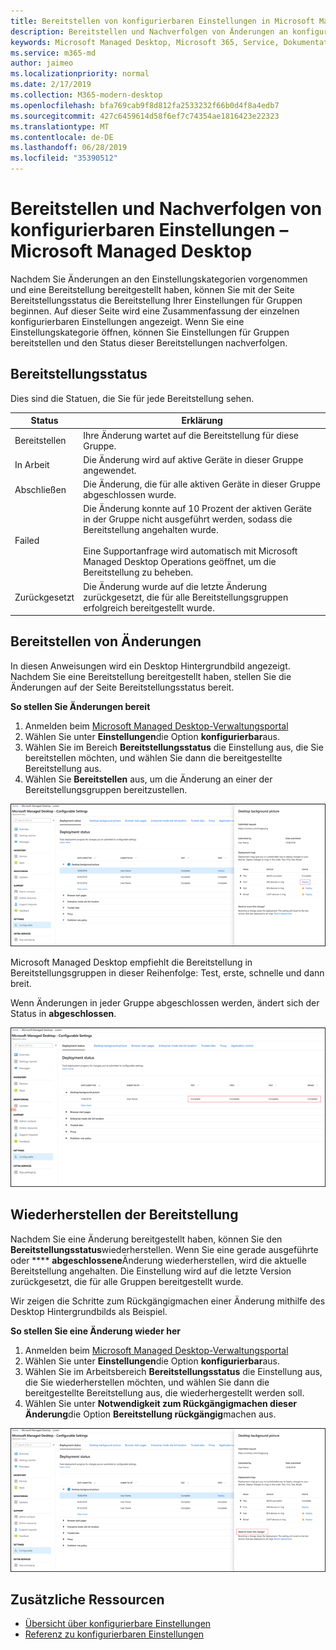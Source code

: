 ```yaml
---
title: Bereitstellen von konfigurierbaren Einstellungen in Microsoft Managed Desktop
description: Bereitstellen und Nachverfolgen von Änderungen an konfigurierbaren Einstellungen in Microsoft Managed Desktop.
keywords: Microsoft Managed Desktop, Microsoft 365, Service, Dokumentation, Deploy, Staging-Bereitstellung, konfigurierbare Einstellungen
ms.service: m365-md
author: jaimeo
ms.localizationpriority: normal
ms.date: 2/17/2019
ms.collection: M365-modern-desktop
ms.openlocfilehash: bfa769cab9f8d812fa2533232f66b0d4f8a4edb7
ms.sourcegitcommit: 427c6459614d58f6ef7c74354ae1816423e22323
ms.translationtype: MT
ms.contentlocale: de-DE
ms.lasthandoff: 06/28/2019
ms.locfileid: "35390512"
---
```

# <a name="deploy-and-track-configurable-settings---microsoft-managed-desktop"></a>Bereitstellen und Nachverfolgen von konfigurierbaren Einstellungen – Microsoft Managed Desktop

Nachdem Sie Änderungen an den Einstellungskategorien vorgenommen und eine Bereitstellung bereitgestellt haben, können Sie mit der Seite Bereitstellungsstatus die Bereitstellung Ihrer Einstellungen für Gruppen beginnen. Auf dieser Seite wird eine Zusammenfassung der einzelnen konfigurierbaren Einstellungen angezeigt. Wenn Sie eine Einstellungskategorie öffnen, können Sie Einstellungen für Gruppen bereitstellen und den Status dieser Bereitstellungen nachverfolgen.

## <a name="deployment-statuses"></a>Bereitstellungsstatus 

Dies sind die Statuen, die Sie für jede Bereitstellung sehen.

Status  | Erklärung 
--- | --- 
Bereitstellen | Ihre Änderung wartet auf die Bereitstellung für diese Gruppe.
In Arbeit | Die Änderung wird auf aktive Geräte in dieser Gruppe angewendet. 
Abschließen | Die Änderung, die für alle aktiven Geräte in dieser Gruppe abgeschlossen wurde. 
Failed | Die Änderung konnte auf 10 Prozent der aktiven Geräte in der Gruppe nicht ausgeführt werden, sodass die Bereitstellung angehalten wurde.<br><br> Eine Supportanfrage wird automatisch mit Microsoft Managed Desktop Operations geöffnet, um die Bereitstellung zu beheben. 
Zurückgesetzt | Die Änderung wurde auf die letzte Änderung zurückgesetzt, die für alle Bereitstellungsgruppen erfolgreich bereitgestellt wurde.

## <a name="deploy-changes"></a>Bereitstellen von Änderungen

In diesen Anweisungen wird ein Desktop Hintergrundbild angezeigt. Nachdem Sie eine Bereitstellung bereitgestellt haben, stellen Sie die Änderungen auf der Seite Bereitstellungsstatus bereit. 

**So stellen Sie Änderungen bereit**

1. Anmelden beim [Microsoft Managed Desktop-Verwaltungsportal](http://aka.ms/mwaasportal)
2. Wählen Sie unter **Einstellungen**die Option **konfigurierbar**aus.
3. Wählen Sie im Bereich **Bereitstellungsstatus** die Einstellung aus, die Sie bereitstellen möchten, und wählen Sie dann die bereitgestellte Bereitstellung aus.
4. Wählen Sie **Bereitstellen** aus, um die Änderung an einer der Bereitstellungsgruppen bereitzustellen.

![Bereitstellungsstatus für konfigurierbare Einstellungen (Übersicht)](images/deploy-cs-overview.png)

Microsoft Managed Desktop empfiehlt die Bereitstellung in Bereitstellungsgruppen in dieser Reihenfolge: Test, erste, schnelle und dann breit. 

Wenn Änderungen in jeder Gruppe abgeschlossen werden, ändert sich der Status in **abgeschlossen**.

![Bereitstellung der konfigurierbaren Einstellungen abgeschlossen](images/config-setting-complete.png)

## <a name="revert-deployment"></a>Wiederherstellen der Bereitstellung

Nachdem Sie eine Änderung bereitgestellt haben, können Sie den **Bereitstellungsstatus**wiederherstellen. Wenn Sie eine gerade ausgeführte oder **** **abgeschlossene**Änderung wiederherstellen, wird die aktuelle Bereitstellung angehalten. Die Einstellung wird auf die letzte Version zurückgesetzt, die für alle Gruppen bereitgestellt wurde. 

Wir zeigen die Schritte zum Rückgängigmachen einer Änderung mithilfe des Desktop Hintergrundbilds als Beispiel. 

**So stellen Sie eine Änderung wieder her**
1. Anmelden beim [Microsoft Managed Desktop-Verwaltungsportal](http://aka.ms/mwaasportal)
2. Wählen Sie unter **Einstellungen**die Option **konfigurierbar**aus.
3. Wählen Sie im Arbeitsbereich **Bereitstellungsstatus** die Einstellung aus, die Sie wiederherstellen möchten, und wählen Sie dann die bereitgestellte Bereitstellung aus, die wiederhergestellt werden soll.
4. Wählen Sie unter **Notwendigkeit zum Rückgängigmachen dieser Änderung**die Option **Bereitstellung rückgängig**machen aus.

![Bereitstellung konfigurierbarer Einstellungen wiederherstellen](images/config-setting-revert.png) 

## <a name="additional-resources"></a>Zusätzliche Ressourcen
- [Übersicht über konfigurierbare Einstellungen](config-setting-overview.md)
- [Referenz zu konfigurierbaren Einstellungen](config-setting-ref.md) 

